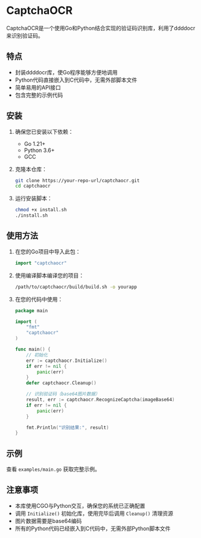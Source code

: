 # CaptchaOCR

CaptchaOCR是一个使用Go和Python结合实现的验证码识别库，利用了ddddocr来识别验证码。

## 特点

- 封装ddddocr库，使Go程序能够方便地调用
- Python代码直接嵌入到C代码中，无需外部脚本文件
- 简单易用的API接口
- 包含完整的示例代码

## 安装

1. 确保您已安装以下依赖：
   - Go 1.21+
   - Python 3.6+
   - GCC

2. 克隆本仓库：
   ```bash
   git clone https://your-repo-url/captchaocr.git
   cd captchaocr
   ```

3. 运行安装脚本：
   ```bash
   chmod +x install.sh
   ./install.sh
   ```

## 使用方法

1. 在您的Go项目中导入此包：
   ```go
   import "captchaocr"
   ```

2. 使用编译脚本编译您的项目：
   ```bash
   /path/to/captchaocr/build/build.sh -o yourapp
   ```

3. 在您的代码中使用：
   ```go
   package main

   import (
       "fmt"
       "captchaocr"
   )

   func main() {
       // 初始化
       err := captchaocr.Initialize()
       if err != nil {
           panic(err)
       }
       defer captchaocr.Cleanup()

       // 识别验证码（base64图片数据）
       result, err := captchaocr.RecognizeCaptcha(imageBase64)
       if err != nil {
           panic(err)
       }

       fmt.Println("识别结果:", result)
   }
   ```

## 示例

查看 `examples/main.go` 获取完整示例。

## 注意事项

- 本库使用CGO与Python交互，确保您的系统已正确配置
- 调用 `Initialize()` 初始化库，使用完毕后调用 `Cleanup()` 清理资源
- 图片数据需要是base64编码
- 所有的Python代码已经嵌入到C代码中，无需外部Python脚本文件 